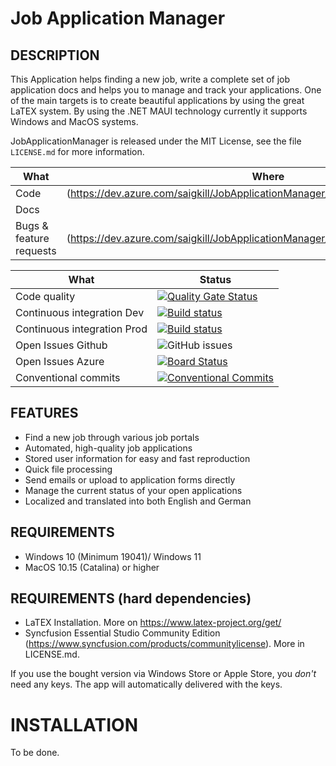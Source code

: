 ﻿# Job Application Manager


## DESCRIPTION

This Application helps finding a new job, write a complete set of job application docs and helps you to manage and track your applications. One of the main targets is to create beautiful 
applications by using the great LaTEX system. By using the .NET MAUI technology currently it supports Windows and MacOS systems.

JobApplicationManager is released under the MIT License, see the file `LICENSE.md` for more information.

|What|Where|
|-----|-------------------------------------------------------------------------------------|
|Code  | (https://dev.azure.com/saigkill/JobApplicationManager/_git/JobApplicationManager) |
|Docs |  |
|Bugs & feature requests  | (https://dev.azure.com/saigkill/JobApplicationManager/_workitems/recentlyupdated/) |

| What | Status |
|-------------------------|----------------------------------------------------------------------------------------------------------------------------------------------------------------------------|
|Code quality | [![Quality Gate Status](https://sonarcloud.io/api/project_badges/measure?project=saigkill_JobApplicationManager2&metric=alert_status)](https://sonarcloud.io/summary/new_code?id=saigkill_JobApplicationManager2) |
|Continuous integration Dev | [![Build status](https://dev.azure.com/saigkill/JobApplicationManager/_apis/build/status/JobApplicationManager%20Win%20Dev)](https://dev.azure.com/saigkill/JobApplicationManager/_build/latest?definitionId=44) |
|Continuous integration Prod | [![Build status](https://dev.azure.com/saigkill/JobApplicationManager/_apis/build/status/JobApplicationManager%20Win%20Prod)](https://dev.azure.com/saigkill/JobApplicationManager/_build/latest?definitionId=40) |
|Open Issues Github | ![GitHub issues](https://img.shields.io/github/issues/saigkill/JobApplicationManager) |
|Open Issues Azure | [![Board Status](https://dev.azure.com/saigkill/fdc6f070-5933-4644-857b-7e13ee42fada/fc89a74c-8881-4092-8f33-8f1750ef7db0/_apis/work/boardbadge/fc52696a-9a9e-461d-bee2-8e0b7d36ad7c)](https://dev.azure.com/saigkill/fdc6f070-5933-4644-857b-7e13ee42fada/_boards/board/t/fc89a74c-8881-4092-8f33-8f1750ef7db0/Stories/)|
|Conventional commits | [![Conventional Commits](https://img.shields.io/badge/Conventional%20Commits-1.0.0-yellow.svg)](https://conventionalcommits.org) |

## FEATURES

* Find a new job through various job portals
* Automated, high-quality job applications
* Stored user information for easy and fast reproduction
* Quick file processing
* Send emails or upload to application forms directly
* Manage the current status of your open applications
* Localized and translated into both English and German

## REQUIREMENTS

* Windows 10 (Minimum 19041)/ Windows 11
* MacOS 10.15 (Catalina) or higher

## REQUIREMENTS (hard dependencies)

* LaTEX Installation. More on https://www.latex-project.org/get/
* Syncfusion Essential Studio Community Edition (https://www.syncfusion.com/products/communitylicense). More in LICENSE.md.

If you use the bought version via Windows Store or Apple Store, you *don't* need any keys. The app will automatically delivered with the keys.

# INSTALLATION

To be done.